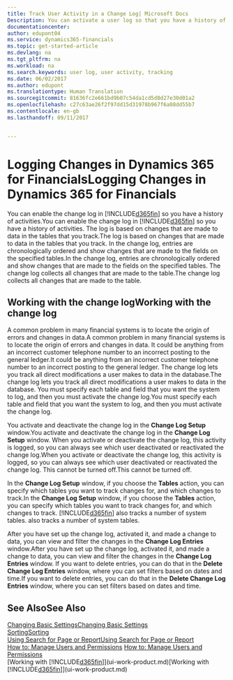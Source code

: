 ```yaml
---
title: Track User Activity in a Change Log| Microsoft Docs
Description: You can activate a user log so that you have a history of any changes made to data in tracked tables.
documentationcenter: 
author: edupont04
ms.service: dynamics365-financials
ms.topic: get-started-article
ms.devlang: na
ms.tgt_pltfrm: na
ms.workload: na
ms.search.keywords: user log, user activity, tracking
ms.date: 06/02/2017
ms.author: edupont
ms.translationtype: Human Translation
ms.sourcegitcommit: 81636fc2e661bd9b07c54da1cd5d0d27e30d01a2
ms.openlocfilehash: c27c63ae26f2f97dd15d31978b967f6a08dd55b7
ms.contentlocale: en-gb
ms.lasthandoff: 09/11/2017


---
```

# <a name="logging-changes-in-dynamics-365-for-financials"></a><span data-ttu-id="2ed10-103">Logging Changes in Dynamics 365 for Financials</span><span class="sxs-lookup"><span data-stu-id="2ed10-103">Logging Changes in Dynamics 365 for Financials</span></span>
<span data-ttu-id="2ed10-104">You can enable the change log in [!INCLUDE[d365fin](includes/d365fin_md.md)] so you have a history of activities.</span><span class="sxs-lookup"><span data-stu-id="2ed10-104">You can enable the change log in [!INCLUDE[d365fin](includes/d365fin_md.md)] so you have a history of activities.</span></span> <span data-ttu-id="2ed10-105">The log is based on changes that are made to data in the tables that you track.</span><span class="sxs-lookup"><span data-stu-id="2ed10-105">The log is based on changes that are made to data in the tables that you track.</span></span> <span data-ttu-id="2ed10-106">In the change log, entries are chronologically ordered and show changes that are made to the fields on the specified tables.</span><span class="sxs-lookup"><span data-stu-id="2ed10-106">In the change log, entries are chronologically ordered and show changes that are made to the fields on the specified tables.</span></span> <span data-ttu-id="2ed10-107">The change log collects all changes that are made to the table.</span><span class="sxs-lookup"><span data-stu-id="2ed10-107">The change log collects all changes that are made to the table.</span></span>  

## <a name="working-with-the-change-log"></a><span data-ttu-id="2ed10-108">Working with the change log</span><span class="sxs-lookup"><span data-stu-id="2ed10-108">Working with the change log</span></span>
<span data-ttu-id="2ed10-109">A common problem in many financial systems is to locate the origin of errors and changes in data.</span><span class="sxs-lookup"><span data-stu-id="2ed10-109">A common problem in many financial systems is to locate the origin of errors and changes in data.</span></span> <span data-ttu-id="2ed10-110">It could be anything from an incorrect customer telephone number to an incorrect posting to the general ledger.</span><span class="sxs-lookup"><span data-stu-id="2ed10-110">It could be anything from an incorrect customer telephone number to an incorrect posting to the general ledger.</span></span> <span data-ttu-id="2ed10-111">The change log lets you track all direct modifications a user makes to data in the database.</span><span class="sxs-lookup"><span data-stu-id="2ed10-111">The change log lets you track all direct modifications a user makes to data in the database.</span></span> <span data-ttu-id="2ed10-112">You must specify each table and field that you want the system to log, and then you must activate the change log.</span><span class="sxs-lookup"><span data-stu-id="2ed10-112">You must specify each table and field that you want the system to log, and then you must activate the change log.</span></span>  

<span data-ttu-id="2ed10-113">You activate and deactivate the change log in the **Change Log Setup** window.</span><span class="sxs-lookup"><span data-stu-id="2ed10-113">You activate and deactivate the change log in the **Change Log Setup** window.</span></span> <span data-ttu-id="2ed10-114">When you activate or deactivate the change log, this activity is logged, so you can always see which user deactivated or reactivated the change log.</span><span class="sxs-lookup"><span data-stu-id="2ed10-114">When you activate or deactivate the change log, this activity is logged, so you can always see which user deactivated or reactivated the change log.</span></span> <span data-ttu-id="2ed10-115">This cannot be turned off.</span><span class="sxs-lookup"><span data-stu-id="2ed10-115">This cannot be turned off.</span></span>  

<span data-ttu-id="2ed10-116">In the **Change Log Setup** window, if you choose the **Tables** action, you can specify which tables you want to track changes for, and which changes to track.</span><span class="sxs-lookup"><span data-stu-id="2ed10-116">In the **Change Log Setup** window, if you choose the **Tables** action, you can specify which tables you want to track changes for, and which changes to track.</span></span> [!INCLUDE[d365fin](includes/d365fin_md.md)]<span data-ttu-id="2ed10-117"> also tracks a number of system tables.</span><span class="sxs-lookup"><span data-stu-id="2ed10-117"> also tracks a number of system tables.</span></span>

<span data-ttu-id="2ed10-118">After you have set up the change log, activated it, and made a change to data, you can view and filter the changes in the **Change Log Entries** window.</span><span class="sxs-lookup"><span data-stu-id="2ed10-118">After you have set up the change log, activated it, and made a change to data, you can view and filter the changes in the **Change Log Entries** window.</span></span> <span data-ttu-id="2ed10-119">If you want to delete entries, you can do that in the **Delete Change Log Entries** window, where you can set filters based on dates and time.</span><span class="sxs-lookup"><span data-stu-id="2ed10-119">If you want to delete entries, you can do that in the **Delete Change Log Entries** window, where you can set filters based on dates and time.</span></span>  

## <a name="see-also"></a><span data-ttu-id="2ed10-120">See Also</span><span class="sxs-lookup"><span data-stu-id="2ed10-120">See Also</span></span>
[<span data-ttu-id="2ed10-121">Changing Basic Settings</span><span class="sxs-lookup"><span data-stu-id="2ed10-121">Changing Basic Settings</span></span>](ui-change-basic-settings.md)  
[<span data-ttu-id="2ed10-122">Sorting</span><span class="sxs-lookup"><span data-stu-id="2ed10-122">Sorting</span></span>](ui-sorting.md)  
[<span data-ttu-id="2ed10-123">Using Search for Page or Report</span><span class="sxs-lookup"><span data-stu-id="2ed10-123">Using Search for Page or Report</span></span>](ui-search.md)  
<span data-ttu-id="2ed10-124">[How to: Manage Users and Permissions](ui-how-users-permissions.md)  </span><span class="sxs-lookup"><span data-stu-id="2ed10-124">[How to: Manage Users and Permissions](ui-how-users-permissions.md)  </span></span>  
<span data-ttu-id="2ed10-125">[Working with [!INCLUDE[d365fin](includes/d365fin_md.md)]](ui-work-product.md)</span><span class="sxs-lookup"><span data-stu-id="2ed10-125">[Working with [!INCLUDE[d365fin](includes/d365fin_md.md)]](ui-work-product.md)</span></span>  


